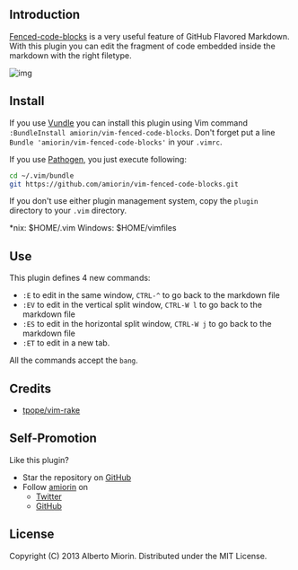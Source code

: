 ## Introduction
[Fenced-code-blocks][4] is a very useful feature of GitHub Flavored Markdown.
With this plugin you can edit the fragment of code embedded inside the
markdown with the right filetype.

![img][5]

## Install
If you use [Vundle][1] you can install this plugin using Vim command `:BundleInstall amiorin/vim-fenced-code-blocks`.
Don't forget put a line `Bundle 'amiorin/vim-fenced-code-blocks'` in your `.vimrc`.

If you use [Pathogen][2], you just execute following:

```sh
cd ~/.vim/bundle
git https://github.com/amiorin/vim-fenced-code-blocks.git
```

If you don't use either plugin management system, copy the `plugin` directory to your `.vim` directory.

\*nix: $HOME/.vim
Windows: $HOME/vimfiles

## Use
This plugin defines 4 new commands:

* ``:E`` to edit in the same window, ``CTRL-^`` to go back to the markdown file
* ``:EV`` to edit in the vertical split window, ``CTRL-W l`` to go back to the markdown file
* ``:ES`` to edit in the horizontal split window, ``CTRL-W j`` to go back to the markdown file
* ``:ET`` to edit in a new tab.

All the commands accept the ``bang``.

## Credits
* [tpope/vim-rake][3]

## Self-Promotion

Like this plugin?
* Star the repository on [GitHub](https://github.com/amiorin/vim-fenced-code-blocks)
* Follow [amiorin](http://albertomiorin.com) on
  * [Twitter](http://twitter.com/amiorin)
  * [GitHub](https://github.com/amiorin)

## License
Copyright (C) 2013 Alberto Miorin. Distributed under the MIT License.

[1]: https://github.com/gmarik/vundle.git
[2]: https://github.com/tpope/vim-pathogen
[3]: https://github.com/tpope/vim-rake
[4]: https://help.github.com/articles/github-flavored-markdown#fenced-code-blocks
[5]: https://raw.github.com/amiorin/vim-fenced-code-blocks/master/demo.gif
